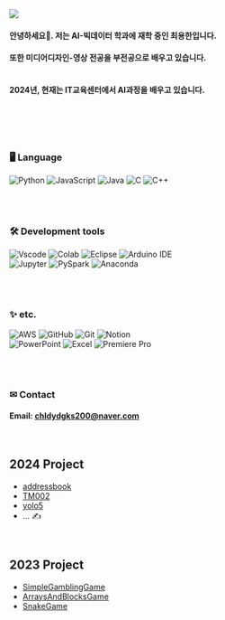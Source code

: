 <img src="https://capsule-render.vercel.app/api?type=waving&color=gradient&customColorList=4&height=250&section=header&text=Hi,%20everyone.&fontSize=40&fontColor=000000&desc=This%20is%20Han's%20github!&descSize=30&descAlignY=65" />

#### 안녕하세요👋. 저는 AI-빅데이터 학과에 재학 중인 최용한입니다. <br>
#### 또한 미디어디자인-영상 전공을 부전공으로 배우고 있습니다. <br><br>

#### 2024년, 현재는 IT교육센터에서 AI과정을 배우고 있습니다. <br>
<br>
<br>
<br>

##
### 🖥 Language
![Python](https://img.shields.io/badge/Python-3776AB?style=for-the-badge&logo=python&logoColor=white)
![JavaScript](https://img.shields.io/badge/JavaScript-F7DF1E?style=for-the-badge&logo=javascript&logoColor=black)
![Java](https://img.shields.io/badge/Java-007396?style=for-the-badge&logo=java&logoColor=white)
![C](https://img.shields.io/badge/C-A8B9CC?style=for-the-badge&logo=c&logoColor=white)
![C++](https://img.shields.io/badge/C++-00599C?style=for-the-badge&logo=c%2B%2B&logoColor=white)

<br>
<br>

### 🛠 Development tools
![Vscode](https://img.shields.io/badge/Visual_Studio_Code-0078D4?style=for-the-badge&logo=visual%20studio%20code&logoColor=white)
![Colab](https://img.shields.io/badge/Colab-F9AB00?style=for-the-badge&logo=googlecolab&color=525252)
![Eclipse](https://img.shields.io/badge/Eclipse-2C2255?style=for-the-badge&logo=eclipse&logoColor=white)
![Arduino IDE](https://img.shields.io/badge/Arduino_IDE-00979D?style=for-the-badge&logo=arduino&logoColor=white) <br>
![Jupyter](https://img.shields.io/badge/Jupyter-F37626?style=for-the-badge&logo=jupyter&logoColor=white)
![PySpark](https://img.shields.io/badge/PySpark-E25A1C?style=for-the-badge&logo=apache-spark&logoColor=white)
![Anaconda](https://img.shields.io/badge/Anaconda-44A833?style=for-the-badge&logo=anaconda&logoColor=white)

<br>
<br>

### ✨ etc.
![AWS](https://img.shields.io/badge/AWS-232F3E?style=for-the-badge&logo=amazon-aws&logoColor=white)
![GitHub](https://img.shields.io/badge/GitHub-181717?style=for-the-badge&logo=github&logoColor=white)
![Git](https://img.shields.io/badge/Git-F05032?style=for-the-badge&logo=git&logoColor=white)
![Notion](https://img.shields.io/badge/Notion-000000?style=for-the-badge&logo=notion&logoColor=white) <br>
![PowerPoint](https://img.shields.io/badge/PowerPoint-B7472A?style=for-the-badge&logo=microsoft-powerpoint&logoColor=white)
![Excel](https://img.shields.io/badge/Excel-217346?style=for-the-badge&logo=microsoft-excel&logoColor=white)
![Premiere Pro](https://img.shields.io/badge/Premiere%20Pro-9999FF?style=for-the-badge&logo=adobe-premiere-pro&logoColor=white)

<br>
<br>

### ✉ Contact
#### Email: chldydgks200@naver.com

<br>

## 2024 Project
- [addressbook](https://github.com/hann0424/addressbook)
- [TM002](https://github.com/hann0424/teachablemachine)
- [yolo5](https://github.com/hann0424/yolo5_practice/blob/main/_%EA%B0%9D%EC%B2%B4_%ED%83%90%EC%A7%80_(Object_Detection)_YOLO%EC%9D%98_%EB%AA%A8%EB%93%A0%EA%B2%83_2024.ipynb)
- ... ✍

<br>

## 2023 Project
- [SimpleGamblingGame](https://github.com/hann0424/DiceGame)
- [ArraysAndBlocksGame](https://github.com/hann0424/BlockArrayGame)
- [SnakeGame](https://github.com/hann0424/SnakeGame)
